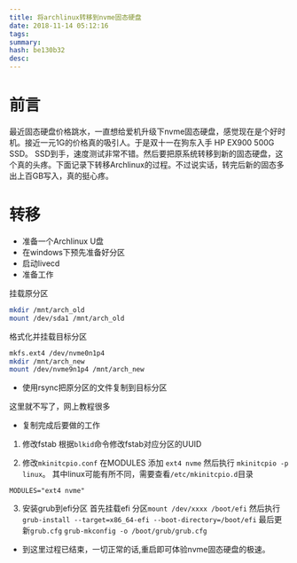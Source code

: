 ```yaml
---
title: 将archlinux转移到nvme固态硬盘
date: 2018-11-14 05:12:16
tags: 
summary: 
hash: be130b32
desc: 
---
```

# 前言
   最近固态硬盘价格跳水，一直想给爱机升级下nvme固态硬盘，感觉现在是个好时机。接近一元1G的价格真的吸引人。于是双十一在狗东入手 HP EX900 500G SSD。 SSD到手，速度测试非常不错。然后要把原系统转移到新的固态硬盘，这个真的头疼。下面记录下转移Archlinux的过程。不过说实话，转完后新的固态多出上百GB写入，真的挺心疼。
# 转移
+ 准备一个Archlinux U盘
+ 在windows下预先准备好分区
+ 启动livecd
+ 准备工作

挂载原分区
```bash
mkdir /mnt/arch_old
mount /dev/sda1 /mnt/arch_old

```

格式化并挂载目标分区
```bash
mkfs.ext4 /dev/nvme0n1p4
mkdir /mnt/arch_new
mount /dev/nvme9n1p4 /mnt/arch_new
```

+ 使用rsync把原分区的文件复制到目标分区

这里就不写了，网上教程很多

+ 复制完成后要做的工作

1. 修改fstab
根据`blkid`命令修改fstab对应分区的UUID

2. 修改`mkinitcpio.conf`
在MODULES 添加 `ext4 nvme`
然后执行 `mkinitcpio -p linux`。 其中linux可能有所不同，需要查看`/etc/mkinitcpio.d`目录
```
MODULES="ext4 nvme"
```

3. 安装grub到efi分区
首先挂载efi 分区`mount /dev/xxxx /boot/efi`
然后执行`grub-install --target=x86_64-efi --boot-directory=/boot/efi`
最后更新`grub.cfg`  `grub-mkconfig -o /boot/grub/grub.cfg`


+ 到这里过程已结束，一切正常的话,重启即可体验nvme固态硬盘的极速。
